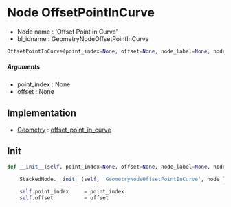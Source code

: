 # Node OffsetPointInCurve

- Node name : 'Offset Point in Curve'
- bl_idname : GeometryNodeOffsetPointInCurve


``` python
OffsetPointInCurve(point_index=None, offset=None, node_label=None, node_color=None)
```
##### Arguments

- point_index : None
- offset : None

## Implementation

- [Geometry](/docs/GeoNodes/Geometry.md) : [offset_point_in_curve](/docs/GeoNodes/Geometry.md#offset_point_in_curve)

## Init

``` python
def __init__(self, point_index=None, offset=None, node_label=None, node_color=None):

    StackedNode.__init__(self, 'GeometryNodeOffsetPointInCurve', node_label=node_label, node_color=node_color)

    self.point_index     = point_index
    self.offset          = offset
```
